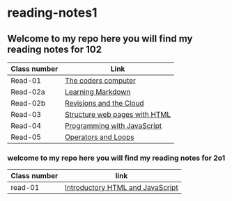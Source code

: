 # reading-notes1

## Welcome to my repo here you will find my reading notes for 102


|Class number | Link|
|---|---|
|Read-01 | [The coders computer](https://monavaroqua.github.io/reading-notes-1/Read-01)|
|Read-02a |[Learning Markdown](https://monavaroqua.github.io/reading-notes-1/Read-02a)|
|Read-02b |[Revisions and the Cloud](https://monavaroqua.github.io/reading-notes-1/Read-2b)|
|Read-03 |[Structure web pages with HTML](https://monavaroqua.github.io/reading-notes-1/Read-03)|
|Read-04 |[Programming with JavaScript](https://monavaroqua.github.io/reading-notes-1/Read-04)|
|Read-05 |[Operators and Loops](https://monavaroqua.github.io/reading-notes-1/Read-05)|

### welcome to my repo here you will find my reading notes for 2o1
|Class number | link|
|---|---|
|read-01 | [Introductory HTML and JavaScript]()